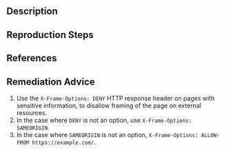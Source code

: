 ## Description


## Reproduction Steps


## References


## Remediation Advice

1. Use the `X-Frame-Options: DENY` HTTP response header on pages with sensitive information, to disallow framing of the page on external resources.
2. In the case where `DENY` is not an option, use `X-Frame-Options: SAMEORIGIN`.
3. In the case where `SAMEORIGIN` is not an option, `X-Frame-Options: ALLOW-FROM https://example.com/`.

